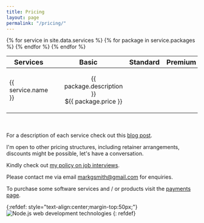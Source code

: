```yaml
---
title: Pricing
layout: page
permalink: "/pricing/"
---
```


<table style="width:100%; table-layout:fixed; margin-bottom:50px;">
  <thead>
    <tr style="font-size:18px">
      <th>Services</th>
      <th>Basic</th>
      <th>Standard</th> 
      <th>Premium</th>
    </tr>
  </thead>
  <tbody>
  {% for service in site.data.services %}
    <tr>
      <td>{{ service.name }}</td>
      {% for package in service.packages %}  
      <td>
        <ul style="list-style-type:none; text-align:center;">
          <li>{{ package.description }}</li>
          <li>${{ package.price }}</li>
        </ul>
      </td>
      {% endfor %}
    </tr>
  {% endfor %}
  </tbody>
</table>


For a description of each service check out this [blog post]({{site.baseurl}}/2018/07/04/decription-of-my-freelance-nodejs-software-services.html).

I'm open to other pricing structures, including retainer arrangements, discounts might be possible, let's have a conversation.

Kindly check out [my policy on job interviews](https://blog.markjgsmith.com/2020/11/20/my-policy-on-job-interviews.html).

Please contact me via email markgsmith@gmail.com for enquiries.

To purchase some software services and / or products visit the [payments page](https://payments.markjgsmith.com).

{:refdef: style="text-align:center;margin-top:50px;"}
![Node.js web development technologies]({{site.baseurl}}/assets/images/nodejs-web-development-technologies.png)
{: refdef}
